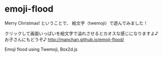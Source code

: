 emoji-flood
===========

Merry Christmas!
ということで、
絵文字（twemoji）で遊んでみました！

クリックして画面いっぱいを絵文字で溢れさせるとカオスな感じになりますよ♪
お子さんにもどうぞ♪
http://manchan.github.io/emoji-flood/

Emoji flood using Twemoji, Box2d.js
